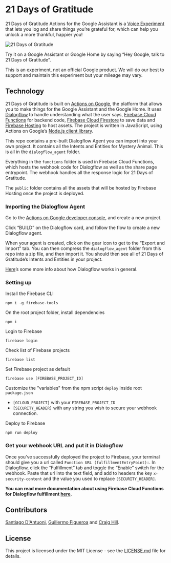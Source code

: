 # 21 Days of Gratitude
21 Days of Gratitude Actions for the Google Assistant is a [Voice Experiment](https://experiments.withgoogle.com/voice) that lets you log and share things you’re grateful for, which can help you unlock a more thankful, happier you!

![21 Days of Gratitude](https://storage.googleapis.com/prj-gratitude-garden-prod.appspot.com/images/1920x1080.jpg)

Try it on a Google Assistant or Google Home by saying “Hey Google, talk to 21 Days of Gratitude”.

This is an experiment, not an official Google product. We will do our best to support and maintain this experiment but your mileage may vary.

## Technology

21 Days of Gratitude is built on [Actions on Google](https://developers.google.com/actions/), the platform that allows you to make things for the Google Assistant and the Google Home. It uses [Dialogflow](https://dialogflow.com/) to handle understanding what the user says, [Firebase Cloud Functions](https://firebase.google.com/docs/functions/) for backend code, [Firebase Cloud Firestore](https://firebase.google.com/docs/firestore/) to save data and [Firebase Hosting](https://firebase.google.com/docs/hosting/) to host assets. The project is written in JavaScript, using Actions on Google’s [Node.js client library](https://developers.google.com/actions/nodejs-client-library-release-notes).

This repo contains a pre-built Dialogflow Agent you can import into your own project. It contains all the Intents and Entities for Mystery Animal. This is all in the `dialogflow_agent` folder.

Everything in the `functions` folder is used in Firebase Cloud Functions, which hosts the webhook code for Dialogflow as well as the share page entrypoint. The webhook handles all the response logic for 21 Days of Gratitude.

The `public` folder contains all the assets that will be hosted by Firebase Hosting once the project is deployed.

### Importing the Dialogflow Agent

Go to the [Actions on Google developer console](https://console.actions.google.com), and create a new project.

Click “BUILD” on the Dialogflow card, and follow the flow to create a new Dialogflow agent.

When your agent is created, click on the gear icon to get to the “Export and Import” tab. You can then compress the `dialogflow_agent` folder from this repo into a zip file, and then import it. You should then see all of 21 Days of Gratitude’s Intents and Entities in your project.

[Here](https://dialogflow.com/docs/getting-started/basics)’s some more info about how Dialogflow works in general.

### Setting up

Install the Firebase CLI

`npm i -g firebase-tools`

On the root project folder, install dependencies

`npm i`

Login to Firebase

`firebase login`

Check list of Firebase projects

`firebase list`

Set Firebase project as default

`firebase use [FIREBASE_PROJECT_ID]`

Customize the "variables" from the npm script `deploy` inside root `package.json`

- `[GCLOUD_PROJECT]` with your `FIREBASE_PROJECT_ID`
- `[SECURITY_HEADER]` with any string you wish to secure your webhook connection.

Deploy to Firebase

`npm run deploy`

### Get your webhook URL and put it in Dialogflow

Once you’ve successfully deployed the project to Firebase, your terminal should give you a url called `Function URL (fulfillmentEntryPoint):`. In Dialogflow, click the “Fulfillment” tab and toggle the “Enable” switch for the webhook. Paste that url into the text field, and add to headers the key `x-security-content` and the value you used to replace `[SECURITY_HEADER]`.

**You can read more documentation about using Firebase Cloud Functions for Dialogflow fulfillment [here](https://dialogflow.com/docs/how-tos/getting-started-fulfillment).**

## Contributors

[Santiago D'Antuoni](https://github.com/sdantuoni), [Guillermo Figueroa](https://github.com/gfirem) and [Craig Hill](https://github.com/craighillwood).

## License

This project is licensed under the MIT License - see the [LICENSE.md](LICENSE) file for details.
